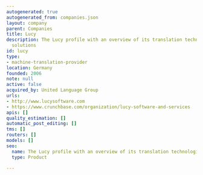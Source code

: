 ```yaml
---
autogenerated: true
autogenerated_from: companies.json
layout: company
parent: Companies
title: Lucy
description: The Lucy profile with an overview of its translation technologies and
  solutions
id: lucy
type:
- machine-translation-provider
location: Germany
founded: 2006
note: null
active: false
acquired_by: United Language Group
urls:
- http://www.lucysoftware.com
- https://www.crunchbase.com/organization/lucy-software-and-services
apis: []
quality_estimation: []
automatic_post_editing: []
tms: []
routers: []
models: []
seo:
  name: The Lucy profile with an overview of its translation technologies and solutions
  type: Product

---
```


